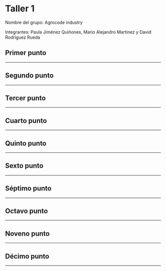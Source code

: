 # Taller 1

Nombre del grupo: Agrocode industry

Integrantes: Paula Jiménez Quiñones, Mario Alejandro Martinez y David Rodriguez Rueda

## Primer punto

---
## Segundo punto

---
## Tercer punto

---
## Cuarto punto

---
## Quinto punto

---
## Sexto punto

---
## Séptimo punto

---
## Octavo punto

---
## Noveno punto

---
## Décimo punto

---
